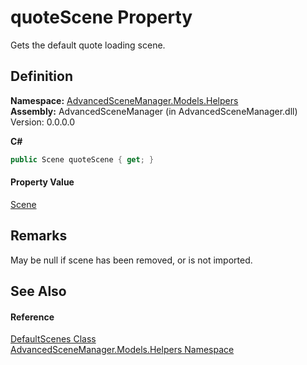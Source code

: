 # quoteScene Property


Gets the default quote loading scene.



## Definition
**Namespace:** <a href="N_AdvancedSceneManager_Models_Helpers">AdvancedSceneManager.Models.Helpers</a>  
**Assembly:** AdvancedSceneManager (in AdvancedSceneManager.dll) Version: 0.0.0.0

**C#**
``` C#
public Scene quoteScene { get; }
```



#### Property Value
<a href="T_AdvancedSceneManager_Models_Scene">Scene</a>

## Remarks
May be null if scene has been removed, or is not imported.

## See Also


#### Reference
<a href="T_AdvancedSceneManager_Models_Helpers_DefaultScenes">DefaultScenes Class</a>  
<a href="N_AdvancedSceneManager_Models_Helpers">AdvancedSceneManager.Models.Helpers Namespace</a>  
